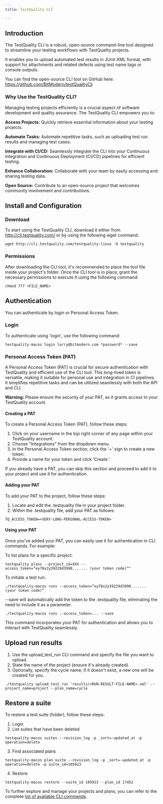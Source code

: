 ```yaml
---
title: TestQuality CLI

---
```

## Introduction

The TestQuality CLI is a robust, open-source command-line tool designed to streamline your testing workflows with TestQuality projects. 

It enables you to upload automated test results in JUnit XML format, with support for attachments and related defects using test name tags or console outputs.

You can find the open-source CLI tool on GitHub here: https://github.com/BitModern/testQualityCli


### Why Use the TestQuality CLI?

Managing testing projects efficiently is a crucial aspect of software development and quality assurance. The TestQuality CLI empowers you to:

**Access Projects:** Quickly retrieve essential information about your testing projects.

**Automate Tasks:** Automate repetitive tasks, such as uploading test run results and managing test cases.

**Integrate with CI/CD:** Seamlessly integrate the CLI into your Continuous Integration and Continuous Deployment (CI/CD) pipelines for efficient testing.

**Enhance Collaboration:** Collaborate with your team by easily accessing and sharing testing data.

**Open Source:** Contribute to an open-source project that welcomes community involvement and contributions.


## Install and Configuration

### Download

To start using the TestQuality CLI, download it either from http://cli.testquality.com/ or by using the following wget command:

`wget http://cli.testquality.com/testquality-linux -O testquality`

### Permissions

After downloading the CLI tool, it's recommended to place the tool file inside your project's folder. Once the CLI tool is in place, grant the necessary permissions to execute it using the following command:

`chmod 777 <FILE_NAME>`

## Authentication

You can authenticate by login or Personal Access Token.

### Login

To authenticate using 'login', use the following command:

`testquality-macos login larry@bitmodern.com *password* --save`

### Personal Access Token (PAT)

A Personal Access Token (PAT) is crucial for secure authentication with TestQuality and efficient use of the CLI tool. This long-lived token is versatile, making it suitable for personal use and integration in CI pipelines. It simplifies repetitive tasks and can be utilized seamlessly with both the API and CLI. 

**Warning:** Please ensure the security of your PAT, as it grants access to your TestQuality account.

#### Creating a PAT

To create a Personal Access Token (PAT), follow these steps:

1. Click on your username in the top right corner of any page within your TestQuality account.
2. Choose "Integrations" from the dropdown menu.
3. In the Personal Access Token section, click the '+' sign to create a new token.
4. Provide a name for your token and click 'Create.'

If you already have a PAT, you can skip this section and proceed to add it to your project and use it for authentication.

#### Adding your PAT

To add your PAT to the project, follow these steps:

1. Locate and edit the .testquality file in your project folder.
2. Within the .testquality file, add your PAT as follows:

`TQ_ACCESS_TOKEN=<VERY-LONG-PERSONAL-ACCESS-TOKEN>`

#### Using your PAT

Once you've added your PAT, you can easily use it for authentication in CLI commands. For example:

To list plans for a specific project:

`testquality plans --project_id=XXX --access_token=”ey78x2y39229d3998....... (your token code)”"
`

To initiate a test run:

`./testquality-macos runs --access_token=”ey78x2y39229d3998....... (your token code)”`

--save will automatically add the token to the .testquality file, eliminating the need to include it as a parameter.

`./testquality-macos runs --access_token=... --save`

This command incorporates your PAT for authentication and allows you to interact with TestQuality seamlessly.

## Upload run results

1. Use the upload_test_run CLI command and specify the file you want to upload.
2. State the name of the project (ensure it's already created).
3. Optionally, specify the cycle name; if it doesn't exist, a new one will be created for you.

`./testquality upload_test_run 'results/<RUN-RESULT-FILE-NAME>.xml' --project_name=project --plan_name=cycle`

## Restore a suite

To restore a test suite (folder), follow these steps:

1. Login
2. List suites that have been deleted

`testquality-macos suites --revision_log -p _sort=-updated_at -p operation=delete`

3. Find associated plans

`testquality-macos plan_suite --revision_log -p _sort=-updated_at -p operation=delete -p suite_id=105923`

4. Restore

`testquality-macos restore --suite_id 105923 --plan_id 17452`

To further explore and manage your projects and plans, you can refer to the complete [list of available CLI commands](cli_reference). 



